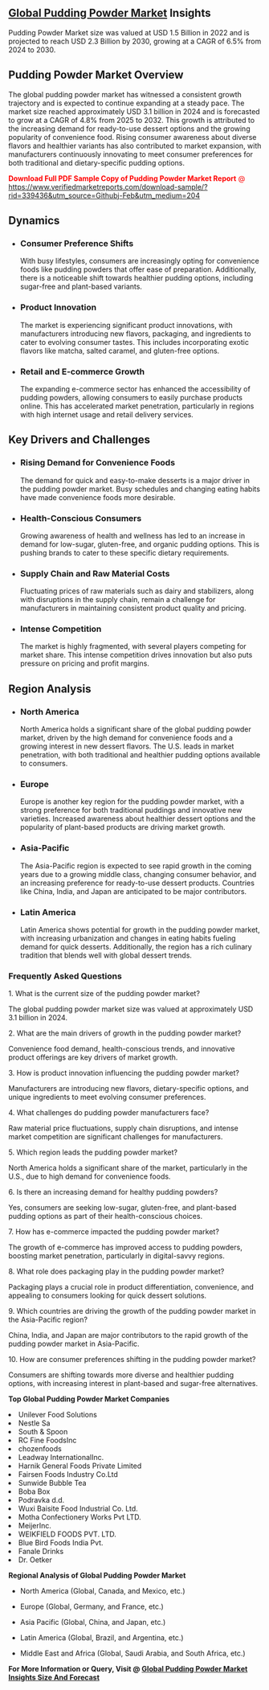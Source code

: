 <h2><a href="https://www.verifiedmarketreports.com/download-sample/?rid=339436&amp;utm_source=Githubj&amp;utm_medium=204" target="_blank">Global Pudding Powder Market</a> Insights</h2><p>Pudding Powder Market size was valued at USD 1.5 Billion in 2022 and is projected to reach USD 2.3 Billion by 2030, growing at a CAGR of 6.5% from 2024 to 2030.</p><p><h2>Pudding Powder Market Overview</h2> <p>The global pudding powder market has witnessed a consistent growth trajectory and is expected to continue expanding at a steady pace. The market size reached approximately USD 3.1 billion in 2024 and is forecasted to grow at a CAGR of 4.8% from 2025 to 2032. This growth is attributed to the increasing demand for ready-to-use dessert options and the growing popularity of convenience food. Rising consumer awareness about diverse flavors and healthier variants has also contributed to market expansion, with manufacturers continuously innovating to meet consumer preferences for both traditional and dietary-specific pudding options.</p> <p><p><span class=""><span style="color: #ff0000;"><strong>Download Full PDF Sample Copy of Pudding Powder Market Report</strong> @ </span><a href="https://www.verifiedmarketreports.com/download-sample/?rid=339436&amp;utm_source=Githubj-Feb&amp;utm_medium=204" target="_blank">https://www.verifiedmarketreports.com/download-sample/?rid=339436&amp;utm_source=Githubj-Feb&amp;utm_medium=204</a></span></p></p> <h2>Dynamics</h2> <ul> <li><h3>Consumer Preference Shifts</h3> With busy lifestyles, consumers are increasingly opting for convenience foods like pudding powders that offer ease of preparation. Additionally, there is a noticeable shift towards healthier pudding options, including sugar-free and plant-based variants. </li> <li><h3>Product Innovation</h3> The market is experiencing significant product innovations, with manufacturers introducing new flavors, packaging, and ingredients to cater to evolving consumer tastes. This includes incorporating exotic flavors like matcha, salted caramel, and gluten-free options. </li> <li><h3>Retail and E-commerce Growth</h3> The expanding e-commerce sector has enhanced the accessibility of pudding powders, allowing consumers to easily purchase products online. This has accelerated market penetration, particularly in regions with high internet usage and retail delivery services. </li> </ul> <h2>Key Drivers and Challenges</h2> <ul> <li><h3>Rising Demand for Convenience Foods</h3> The demand for quick and easy-to-make desserts is a major driver in the pudding powder market. Busy schedules and changing eating habits have made convenience foods more desirable. </li> <li><h3>Health-Conscious Consumers</h3> Growing awareness of health and wellness has led to an increase in demand for low-sugar, gluten-free, and organic pudding options. This is pushing brands to cater to these specific dietary requirements. </li> <li><h3>Supply Chain and Raw Material Costs</h3> Fluctuating prices of raw materials such as dairy and stabilizers, along with disruptions in the supply chain, remain a challenge for manufacturers in maintaining consistent product quality and pricing. </li> <li><h3>Intense Competition</h3> The market is highly fragmented, with several players competing for market share. This intense competition drives innovation but also puts pressure on pricing and profit margins. </li> </ul> <h2>Region Analysis</h2> <ul> <li><h3>North America</h3> North America holds a significant share of the global pudding powder market, driven by the high demand for convenience foods and a growing interest in new dessert flavors. The U.S. leads in market penetration, with both traditional and healthier pudding options available to consumers. </li> <li><h3>Europe</h3> Europe is another key region for the pudding powder market, with a strong preference for both traditional puddings and innovative new varieties. Increased awareness about healthier dessert options and the popularity of plant-based products are driving market growth. </li> <li><h3>Asia-Pacific</h3> The Asia-Pacific region is expected to see rapid growth in the coming years due to a growing middle class, changing consumer behavior, and an increasing preference for ready-to-use dessert products. Countries like China, India, and Japan are anticipated to be major contributors. </li> <li><h3>Latin America</h3> Latin America shows potential for growth in the pudding powder market, with increasing urbanization and changes in eating habits fueling demand for quick desserts. Additionally, the region has a rich culinary tradition that blends well with global dessert trends. </li> </ul> <h3>Frequently Asked Questions</h3> <p>1. What is the current size of the pudding powder market?</p> <p>The global pudding powder market size was valued at approximately USD 3.1 billion in 2024.</p> <p>2. What are the main drivers of growth in the pudding powder market?</p> <p>Convenience food demand, health-conscious trends, and innovative product offerings are key drivers of market growth.</p> <p>3. How is product innovation influencing the pudding powder market?</p> <p>Manufacturers are introducing new flavors, dietary-specific options, and unique ingredients to meet evolving consumer preferences.</p> <p>4. What challenges do pudding powder manufacturers face?</p> <p>Raw material price fluctuations, supply chain disruptions, and intense market competition are significant challenges for manufacturers.</p> <p>5. Which region leads the pudding powder market?</p> <p>North America holds a significant share of the market, particularly in the U.S., due to high demand for convenience foods.</p> <p>6. Is there an increasing demand for healthy pudding powders?</p> <p>Yes, consumers are seeking low-sugar, gluten-free, and plant-based pudding options as part of their health-conscious choices.</p> <p>7. How has e-commerce impacted the pudding powder market?</p> <p>The growth of e-commerce has improved access to pudding powders, boosting market penetration, particularly in digital-savvy regions.</p> <p>8. What role does packaging play in the pudding powder market?</p> <p>Packaging plays a crucial role in product differentiation, convenience, and appealing to consumers looking for quick dessert solutions.</p> <p>9. Which countries are driving the growth of the pudding powder market in the Asia-Pacific region?</p> <p>China, India, and Japan are major contributors to the rapid growth of the pudding powder market in Asia-Pacific.</p> <p>10. How are consumer preferences shifting in the pudding powder market?</p> <p>Consumers are shifting towards more diverse and healthier pudding options, with increasing interest in plant-based and sugar-free alternatives.</p> </p><p><strong>Top Global Pudding Powder Market Companies</strong></p><div data-test-id=""><p><li>Unilever Food Solutions</li><li> Nestle Sa</li><li> South & Spoon</li><li> RC Fine FoodsInc</li><li> chozenfoods</li><li> Leadway InternationalInc.</li><li> Harnik General Foods Private Limited</li><li> Fairsen Foods Industry Co.Ltd</li><li> Sunwide Bubble Tea</li><li> Boba Box</li><li> Podravka d.d.</li><li> Wuxi Baisite Food Industrial Co. Ltd.</li><li> Motha Confectionery Works Pvt LTD.</li><li> MeijerInc.</li><li> WEIKFIELD FOODS PVT. LTD.</li><li> Blue Bird Foods India Pvt.</li><li> Fanale Drinks</li><li> Dr. Oetker</li></p><div><strong>Regional Analysis of&nbsp;Global Pudding Powder Market</strong></div><ul><li dir="ltr"><p dir="ltr">North America&nbsp;(Global, Canada, and Mexico, etc.)</p></li><li dir="ltr"><p dir="ltr">Europe (Global, Germany, and France, etc.)</p></li><li dir="ltr"><p dir="ltr">Asia Pacific&nbsp;(Global, China, and Japan, etc.)</p></li><li dir="ltr"><p dir="ltr">Latin America&nbsp;(Global, Brazil, and Argentina, etc.)</p></li><li dir="ltr">Middle East and Africa&nbsp;(Global, Saudi Arabia, and South Africa, etc.)</li></ul><p><strong>For More Information or Query, Visit @&nbsp;</strong><strong><a href="https://www.verifiedmarketreports.com/product/pudding-powder-market/?utm_source=Githubj&amp;utm_medium=204" target="_blank">Global Pudding Powder Market Insights Size And Forecast</a></strong></p></div>
